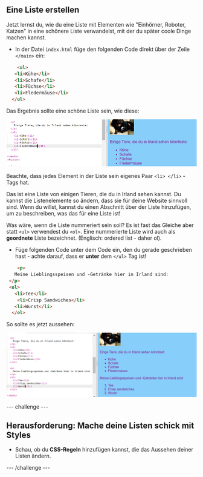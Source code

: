 ## Eine Liste erstellen

Jetzt lernst du, wie du eine Liste mit Elementen wie "Einhörner, Roboter, Katzen" in eine schönere Liste verwandelst, mit der du später coole Dinge machen kannst.

- In der Datei `index.html` füge den folgenden Code direkt über der Zeile `</main>` ein:

```html
    <ul>
   <li>Kühe</li>
   <li>Schafe</li>
   <li>Füchse</li>
   <li>Fledermäuse</li>
  </ul>
```

Das Ergebnis sollte eine schöne Liste sein, wie diese:

![Ungeordnete Liste](images/egUnorderedList.png)

Beachte, dass jedes Element in der Liste sein eigenes Paar `<li> </li>` -Tags hat.

Das ist eine Liste von einigen Tieren, die du in Irland sehen kannst. Du kannst die Listenelemente so ändern, dass sie für deine Website sinnvoll sind. Wenn du willst, kannst du einen Abschnitt über der Liste hinzufügen, um zu beschreiben, was das für eine Liste ist!

Was wäre, wenn die Liste nummeriert sein soll? Es ist fast das Gleiche aber statt `<ul>` verwendest du `<ol>`. Eine nummerierte Liste wird auch als **geordnete** Liste bezeichnet. (Englisch: ordered list - daher ol).

- Füge folgenden Code unter dem Code ein, den du gerade geschrieben hast - achte darauf, dass er **unter** dem `</ul>` Tag ist!

```html
    <p>
   Meine Lieblingsspeisen und -Getränke hier in Irland sind:
 </p>
 <ol>
   <li>Tee</li>
    <li>Crisp Sandwiches</li>
   <li>Wurst</li>
  </ol>
```

So sollte es jetzt aussehen:

![Geordnete Liste](images/egOrderedList.png)

--- challenge ---

## Herausforderung: Mache deine Listen schick mit Styles

- Schau, ob du **CSS-Regeln** hinzufügen kannst, die das Aussehen deiner Listen ändern.

--- /challenge ---